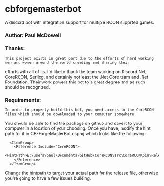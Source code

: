 # cbforgemasterbot
A discord bot with integration support for multiple RCON supprted games.

### Author: Paul McDowell


### Thanks:

	This project exists in great part due to the efforts of hard working men and women around the world creating and sharing their
efforts with all of us. I'd like to thank the team working on Discord.Net, CoreRCON, Serilog, and certainly not least the .Net Core
team and .Net Foundation. Their work powers this bot to a great degree and as such should be recognized.
	

### Requirements:

	In order to properly build this bot, you need access to the CoreRCON files which should be downloaded to your computer somewhere.
You should be able to find the package on github and save it to your computer in a location of your choosing. Once you have, 
modify the hint path for it in CB-ForgeMasterBot.csproj which looks like the following:

```
  <ItemGroup>
    <Reference Include="CoreRCON">
      <HintPath>E:\users\paul\Documents\GitHub\CoreRCON\src\CoreRCON\bin\Release\netstandard2.0\CoreRCON.dll</HintPath>
    </Reference>
  </ItemGroup>
```

Change the hintpath to target your actual path for the release file, otherwise you're going to have a few issues building.
